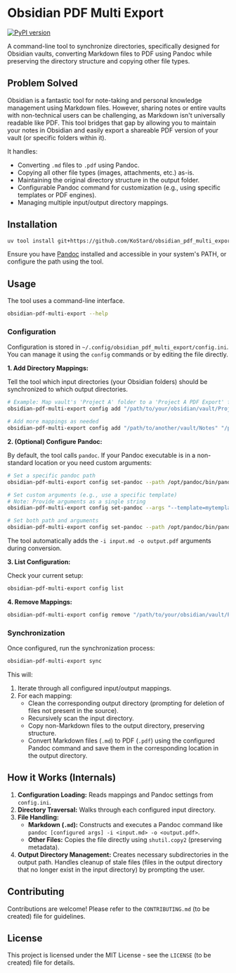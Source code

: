 # Obsidian PDF Multi Export

[![PyPI version](https://badge.fury.io/py/obsidian-pdf-multi-export.svg)](https://badge.fury.io/py/obsidian-pdf-multi-export)
<!-- Add other badges as needed: build status, coverage, license -->

A command-line tool to synchronize directories, specifically designed for Obsidian vaults, converting Markdown files to PDF using Pandoc while preserving the directory structure and copying other file types.

## Problem Solved

Obsidian is a fantastic tool for note-taking and personal knowledge management using Markdown files. However, sharing notes or entire vaults with non-technical users can be challenging, as Markdown isn't universally readable like PDF. This tool bridges that gap by allowing you to maintain your notes in Obsidian and easily export a shareable PDF version of your vault (or specific folders within it).

It handles:

- Converting `.md` files to `.pdf` using Pandoc.
- Copying all other file types (images, attachments, etc.) as-is.
- Maintaining the original directory structure in the output folder.
- Configurable Pandoc command for customization (e.g., using specific templates or PDF engines).
- Managing multiple input/output directory mappings.

## Installation

```bash
uv tool install git+https://github.com/KoStard/obsidian_pdf_multi_export
```

Ensure you have [Pandoc](https://pandoc.org/installing.html) installed and accessible in your system's PATH, or configure the path using the tool.

## Usage

The tool uses a command-line interface.

```bash
obsidian-pdf-multi-export --help
```

### Configuration

Configuration is stored in `~/.config/obsidian_pdf_multi_export/config.ini`. You can manage it using the `config` commands or by editing the file directly.

**1. Add Directory Mappings:**

Tell the tool which input directories (your Obsidian folders) should be synchronized to which output directories.

```bash
# Example: Map vault's 'Project A' folder to a 'Project A PDF Export' folder
obsidian-pdf-multi-export config add "/path/to/your/obsidian/vault/Project A" "/path/to/your/exports/Project A PDF Export"

# Add more mappings as needed
obsidian-pdf-multi-export config add "/path/to/another/vault/Notes" "/path/to/your/exports/Notes PDF"
```

**2. (Optional) Configure Pandoc:**

By default, the tool calls `pandoc`. If your Pandoc executable is in a non-standard location or you need custom arguments:

```bash
# Set a specific pandoc path
obsidian-pdf-multi-export config set-pandoc --path /opt/pandoc/bin/pandoc

# Set custom arguments (e.g., use a specific template)
# Note: Provide arguments as a single string
obsidian-pdf-multi-export config set-pandoc --args "--template=mytemplate.latex --pdf-engine=xelatex"

# Set both path and arguments
obsidian-pdf-multi-export config set-pandoc --path /opt/pandoc/bin/pandoc --args "--variable=fontsize:12pt"
```

The tool automatically adds the `-i input.md -o output.pdf` arguments during conversion.

**3. List Configuration:**

Check your current setup:

```bash
obsidian-pdf-multi-export config list
```

**4. Remove Mappings:**

```bash
obsidian-pdf-multi-export config remove "/path/to/your/obsidian/vault/Project A"
```

### Synchronization

Once configured, run the synchronization process:

```bash
obsidian-pdf-multi-export sync
```

This will:

1. Iterate through all configured input/output mappings.
2. For each mapping:
    - Clean the corresponding output directory (prompting for deletion of files not present in the source).
    - Recursively scan the input directory.
    - Copy non-Markdown files to the output directory, preserving structure.
    - Convert Markdown files (`.md`) to PDF (`.pdf`) using the configured Pandoc command and save them in the corresponding location in the output directory.

## How it Works (Internals)

1. **Configuration Loading:** Reads mappings and Pandoc settings from `config.ini`.
2. **Directory Traversal:** Walks through each configured input directory.
3. **File Handling:**
    - **Markdown (`.md`):** Constructs and executes a Pandoc command like `pandoc [configured args] -i <input.md> -o <output.pdf>`.
    - **Other Files:** Copies the file directly using `shutil.copy2` (preserving metadata).
4. **Output Directory Management:** Creates necessary subdirectories in the output path. Handles cleanup of stale files (files in the output directory that no longer exist in the input directory) by prompting the user.

## Contributing

Contributions are welcome! Please refer to the `CONTRIBUTING.md` (to be created) file for guidelines.

## License

This project is licensed under the MIT License - see the `LICENSE` (to be created) file for details.
